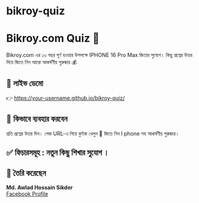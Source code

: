 # bikroy-quiz
# Bikroy.com Quiz 🎉
Bikroy.com এর ১৩ বছর পূর্ণ হওয়ার উপলক্ষে IPHONE 16 Pro Max জিতার সুযোগ। কিছু প্রশ্নের উত্তর দিয়ে জিতে নিন আরো আকর্ষণীয় পুরুষ্কার 💰

## 👀 লাইভ ডেমো

👉 https://your-username.github.io/bikroy-quiz/

## 🚀 কিভাবে ব্যবহার করবেন
প্রতি প্রশ্নের উত্তর দিন। 
পেজ URL-এ গিয়ে কুইজ খেলুন 🎯
জিতে নিন I phone সহ আকর্ষণীয় পুরুষ্কার। 
## ✅ ফিচারসমূহ : নতুন কিছু শিখার সুযোগ ।

## 👤 তৈরি করেছেন

**Md. Awlad Hossain Sikder**  
[Facebook Profile](https://facebook.com/md.aulad)
